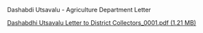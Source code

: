 Dashabdi Utsavalu - Agriculture Department Letter

[Dashabdhi Utsavalu Letter to District Collectors\_0001.pdf (1.21 MB)](../files/431146a5-6c2e-42ec-9d96-4068168e4cc7.pdf)